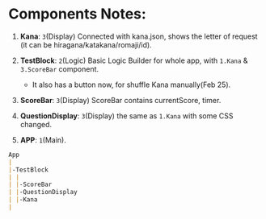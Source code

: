
# Components Notes:

1. **Kana**: `3`(Display) Connected with kana.json, shows the letter of request (it can be hiragana/katakana/romaji/id).
2. **TestBlock**: `2`(Logic) Basic Logic Builder for whole app, with `1.Kana` & `3.ScoreBar` component.
   - It also has a button now, for shuffle Kana manually(Feb 25).
3. **ScoreBar**: `3`(Display) ScoreBar contains currentScore, timer.
4. **QuestionDisplay**: `3`(Display) the same as `1.Kana` with some CSS changed. 

5. **APP**: `1`(Main).
``` md
App
|
|-TestBlock
| |
| |-ScoreBar
| |-QuestionDisplay
| |-Kana
|
```

